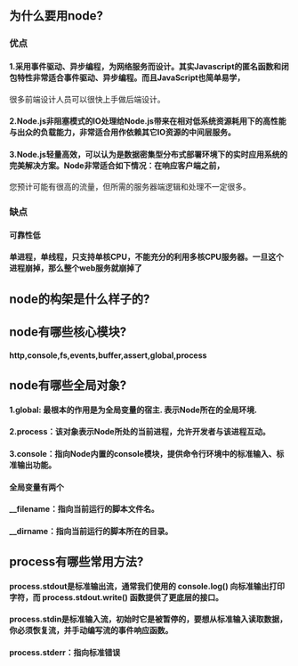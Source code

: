 ## 为什么要用node?
### 优点
#### 1.采用事件驱动、异步编程，为网络服务而设计。其实Javascript的匿名函数和闭包特性非常适合事件驱动、异步编程。而且JavaScript也简单易学，  
很多前端设计人员可以很快上手做后端设计。
#### 2.Node.js非阻塞模式的IO处理给Node.js带来在相对低系统资源耗用下的高性能与出众的负载能力，非常适合用作依赖其它IO资源的中间层服务。
#### 3.Node.js轻量高效，可以认为是数据密集型分布式部署环境下的实时应用系统的完美解决方案。Node非常适合如下情况：在响应客户端之前，  
您预计可能有很高的流量，但所需的服务器端逻辑和处理不一定很多。
### 缺点
#### 可靠性低
#### 单进程，单线程，只支持单核CPU，不能充分的利用多核CPU服务器。一旦这个进程崩掉，那么整个web服务就崩掉了

## node的构架是什么样子的?
#### 


## node有哪些核心模块?
#### http,console,fs,events,buffer,assert,global,process



## node有哪些全局对象?
#### 1.global: 最根本的作用是为全局变量的宿主. 表示Node所在的全局环境.
#### 2.process：该对象表示Node所处的当前进程，允许开发者与该进程互动。
#### 3.console：指向Node内置的console模块，提供命令行环境中的标准输入、标准输出功能。
#### 全局变量有两个
#### __filename：指向当前运行的脚本文件名。
#### __dirname：指向当前运行的脚本所在的目录。

## process有哪些常用方法?
#### process.stdout是标准输出流，通常我们使用的 console.log() 向标准输出打印字符，而 process.stdout.write() 函数提供了更底层的接口。
#### process.stdin是标准输入流，初始时它是被暂停的，要想从标准输入读取数据，你必须恢复流，并手动编写流的事件响应函数。
#### process.stderr：指向标准错误
